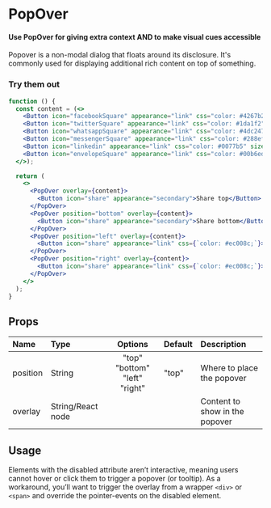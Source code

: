 # PopOver

#### Use PopOver for giving extra context AND to make visual cues accessible

Popover is a non-modal dialog that floats around its disclosure. It's
commonly used for displaying additional rich content on top of something.

### Try them out

```.jsx
function () {
  const content = (<>
    <Button icon="facebookSquare" appearance="link" css="color: #4267b2" size="large" />
    <Button icon="twitterSquare" appearance="link" css="color: #1da1f2" size="large" />
    <Button icon="whatsappSquare" appearance="link" css="color: #4dc247" size="large" />
    <Button icon="messengerSquare" appearance="link" css="color: #288ef8" size="large" />
    <Button icon="linkedin" appearance="link" css="color: #0077b5" size="large" />
    <Button icon="envelopeSquare" appearance="link" css="color: #00b6ed" size="large" />
  </>);

  return (
    <>
      <PopOver overlay={content}>
        <Button icon="share" appearance="secondary">Share top</Button>
      </PopOver>
      <PopOver position="bottom" overlay={content}>
        <Button icon="share" appearance="secondary">Share bottom</Button>
      </PopOver>
      <PopOver position="left" overlay={content}>
        <Button icon="share" appearance="link" css={`color: #ec008c;`}>Share left</Button>
      </PopOver>
      <PopOver position="right" overlay={content}>
        <Button icon="share" appearance="link" css={`color: #ec008c;`}>Share right</Button>
      </PopOver>
    </>
  );
}
```

## Props

| Name | Type | Options | Default | Description |
| :- | :- | :-: | :- | :- |
| position | String | "top" "bottom" "left" "right" | "top" | Where to place the popover |
| overlay | String/React node | | | Content to show in the popover |


## Usage

Elements with the disabled attribute aren’t interactive, meaning users cannot
hover or click them to trigger a popover (or tooltip). As a workaround, you’ll
want to trigger the overlay from a wrapper ```<div>``` or ```<span>``` and override the
pointer-events on the disabled element.
